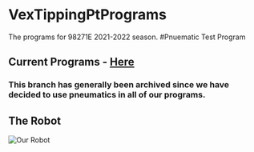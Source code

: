 # VexTippingPtPrograms
The programs for 98271E 2021-2022 season.
#Pnuematic Test Program

## Current Programs - [Here](https://brysonv10.github.io/VexTippingPoint/)


### This branch has generally been archived since we have decided to use pneumatics in all of our programs. 
## The Robot
![Our Robot](https://github.com/BrysonV10/VexTippingPtPrograms/blob/main/IMG_0352.HEIC?raw=true)
